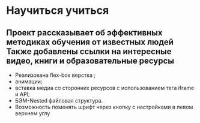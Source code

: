 # Научиться учиться #

## Проект рассказывает об эффективных методиках обучения от известных людей Также добавлены ссылки на интересные видео, книги и образовательные ресурсы ##

* Реализована flex-box верстка ;
* анимации;
* вставка медиа со сторонних ресурсов с использованием тега iframe и API;
* БЭМ-Nested файловая структура.
* Возможность поменять шрифт через кнопку с настройками в левом верхнем углу


